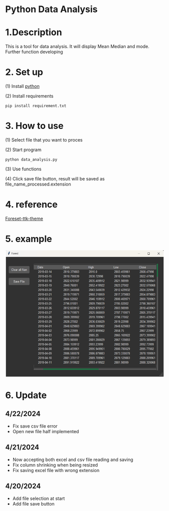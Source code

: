 # Python Data Analysis

# 1.Description

This is a tool for data analysis. It will display Mean Median and mode. Further function developing

# 2. Set up

(1) Install [python](https://www.python.org/)

(2) Install requirements

```
pip install requirement.txt
```

# 3. How to use

(1) Select file that you want to proces

(2) Start program

```
python data_analysis.py
```

(3) Use functions

(4) Click save file button, result will be saved as file_name_processed.extension

# 4. reference

[Foreset-ttk-theme](https://github.com/rdbende/Forest-ttk-theme)

# 5. example

<p align="center">
  <img src="Example.png" alt="Logo" width="500" height="400">
</p>

# 6. Update

## 4/22/2024

* Fix save csv file error
* Open new file half implemented

## 4/21/2024

* Now accepting both excel and csv file reading and saving
* Fix column shrinking when being resized
* Fix saving excel file with wrong extension

## 4/20/2024

* Add file selection at start
* Add file save button
